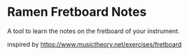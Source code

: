 # Ramen Fretboard Notes

A tool to learn the notes on the fretboard of your instrument.

inspired by https://www.musictheory.net/exercises/fretboard
